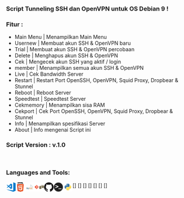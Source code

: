 ### Script Tunneling SSH dan OpenVPN untuk OS Debian 9 !

### Fitur :
- Main Menu | Menampilkan Main Menu
- Usernew   | Membuat akun SSH & OpenVPN baru
- Trial     | Membuat akun SSH & OpenVPN percobaan
- Delete    | Menghapus akun SSH & OpenVPN
- Cek       | Mengecek akun SSH yang aktif / login
- member    | Menampilkan semua akun SSH & OpenVPN
- Live      | Cek Bandwidth Server
- Restart   | Restart Port OpenSSH, OpenVPN, Squid Proxy, Dropbear & Stunnel
- Reboot    | Reboot Server
- Speedtest | Speedtest Server
- Cekmemory | Menampilkan sisa RAM
- Cekport   | Cek Port OpenSSH, OpenVPN, Squid Proxy, Dropbear & Stunnel
- Info      | Menampilkan spesifikasi Server
- About     | Info mengenai Script ini

### Script Version : v.1.0

<br />

### Languages and Tools:

[<img align="left" alt="Visual Studio Code" width="26px" src="https://raw.githubusercontent.com/github/explore/80688e429a7d4ef2fca1e82350fe8e3517d3494d/topics/visual-studio-code/visual-studio-code.png" />]
[<img align="left" alt="HTML5" width="26px" src="https://raw.githubusercontent.com/github/explore/80688e429a7d4ef2fca1e82350fe8e3517d3494d/topics/html/html.png" />]
[<img align="left" alt="MySQL" width="26px" src="https://raw.githubusercontent.com/github/explore/80688e429a7d4ef2fca1e82350fe8e3517d3494d/topics/mysql/mysql.png" />]
[<img align="left" alt="Git" width="26px" src="https://raw.githubusercontent.com/github/explore/80688e429a7d4ef2fca1e82350fe8e3517d3494d/topics/git/git.png" />]
[<img align="left" alt="GitHub" width="26px" src="https://raw.githubusercontent.com/github/explore/78df643247d429f6cc873026c0622819ad797942/topics/github/github.png" />]
[<img align="left" alt="Terminal" width="26px" src="https://raw.githubusercontent.com/github/explore/80688e429a7d4ef2fca1e82350fe8e3517d3494d/topics/terminal/terminal.png" />]
[<img align="left" alt="Python" width="26px" src="https://raw.githubusercontent.com/github/explore/80688e429a7d4ef2fca1e82350fe8e3517d3494d/topics/python/python.png" />]

<br />
